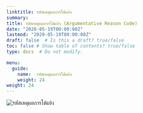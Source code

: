 ```yaml
---
linktitle: รหัสเหตุผลการโต้แย้ง
summary: 
title: รหัสเหตุผลการโต้แย้ง (Argumentative Reason Code)
date: "2020-05-19T00:00:00Z"
lastmod: "2020-05-19T00:00:00Z"
draft: false  # Is this a draft? true/false
toc: false # Show table of contents? true/false
type: docs  # Do not modify.

menu:
  guide:
    name:  รหัสเหตุผลการโต้แย้ง
    weight: 24
weight: 24
---
```



![รหัสเหตุผลการโต้แย้ง](https://github.com/yosarawut/KnowledgeCenter/raw/master/KnowledgeCenter/e-Customs/e-Import/e-Import-manual/img/e-Import_2018png_Page121.png)